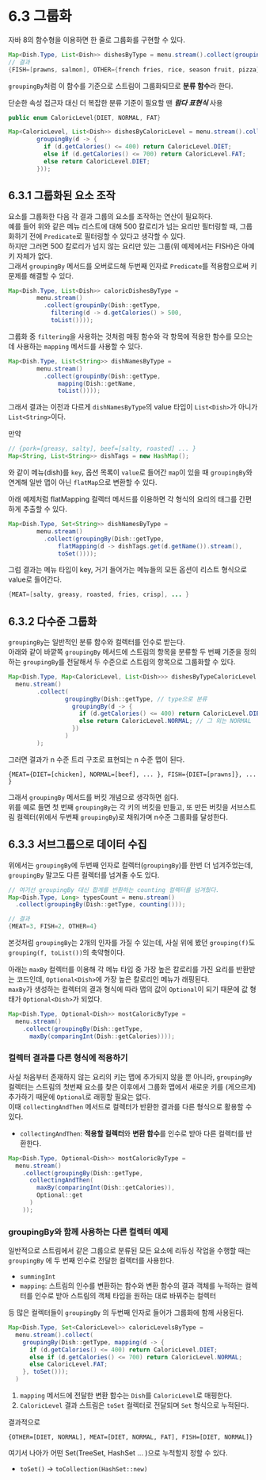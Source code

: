 # 6.3 그룹화

자바 8의 함수형을 이용하면 한 줄로 그룹화를 구현할 수 있다.
```java
Map<Dish.Type, List<Dish>> dishesByType = menu.stream().collect(groupingBy(Dish::getType));
// 결과
{FISH=[prawns, salmon], OTHER={french fries, rice, season fruit, pizza}, MEAT=[pork, beef, chicken]}
```

`groupingBy`처럼 이 함수를 기준으로 스트림이 그룹화되므로 **분류 함수**라 한다. 

단순한 속성 접근자 대신 더 복잡한 분류 기준이 필요할 땐 _**람다 표현식**_ 사용

```java
public enum CaloricLevel{DIET, NORMAL, FAT}

Map<CaloricLevel, List<Dish>> dishesByCaloricLevel = menu.stream().collect(
        groupingBy(d -> {
          if (d.getCalories() <= 400) return CaloricLevel.DIET;
          else if (d.getCalories() <= 700) return CaloricLevel.FAT;
          else return CaloricLevel.DIET;
        }));
```

## 6.3.1 그룹화된 요소 조작
요소를 그룹화한 다음 각 결과 그룹의 요소를 조작하는 연산이 필요하다.  
예를 들어 위와 같은 메뉴 리스트에 대해 500 칼로리가 넘는 요리만 필터링할 때, 그룹화하기 전에 `Predicate`로 필터링할 수 있다고 생각할 수 있다.  
하지만 그러면 500 칼로리가 넘지 않는 요리만 있는 그룹(위 예제에서는 FISH)은 아예 키 자체가 없다.  
그래서 `groupingBy` 메서드를 오버로드해 두번째 인자로 `Predicate`를 적용함으로써 키 문제를 해결할 수 있다.

```java
Map<Dish.Type, List<Dish>> caloricDishesByType =
        menu.stream()
          .collect(groupinBy(Dish::getType,
            filtering(d -> d.getCalories() > 500,
            toList())));
```

그룹화 중 `filtering`을 사용하는 것처럼 매핑 함수와 각 항목에 적용한 함수를 모으는데 사용하는 `mapping` 메서드를 사용할 수 있다.
```java
Map<Dish.Type, List<String>> dishNamesByType = 
        menu.stream()
          .collect(groupinBy(Dish::getType,
              mapping(Dish::getName,
              toList())));
```

그래서 결과는 이전과 다르게 `dishNamesByType`의 value 타입이 `List<Dish>`가 아니가 `List<String>`이다.  

만약
```java
// {pork=[greasy, salty], beef=[salty, roasted] ... }
Map<String, List<String>> dishTags = new HashMap();
```

와 같이 메뉴(dish)를 `key`, 옵션 목록이 `value`로 들어간 `map`이 있을 때 `groupingBy`와 연계해 일반 맵이 아닌 `flatMap`으로 변환할 수 있다.  

아래 예제처럼 flatMapping 컬렉터 메서드를 이용하면 각 형식의 요리의 태그를 간편하게 추출할 수 있다. 
```java
Map<Dish.Type, Set<String>> dishNamesByType =
        menu.stream()
          .collect(groupingBy(Dish::getType,
              flatMapping(d -> dishTags.get(d.getName()).stream(),
              toSet())));
```

그럼 결과는 메뉴 타입이 key, 거기 들어가는 메뉴들의 모든 옵션이 리스트 형식으로 value로 들어간다.
```java
{MEAT=[salty, greasy, roasted, fries, crisp], ... }
```

## 6.3.2 다수준 그룹화
`groupingBy`는 일반적인 분류 함수와 컬렉터를 인수로 받는다.  
아래와 같이 바깥쪽 `groupingBy` 메서드에 스트림의 항목을 분류할 두 번째 기준을 정의하는 `groupingBy`를 전달해서 두 수준으로 스트림의 항목으로 그룹화할 수 있다.  
```java
Map<Dish.Type, Map<CaloricLevel, List<Dish>>> dishesByTypeCaloricLevel =
  menu.stream()
        .collect(
                groupingBy(Dish::getType, // type으로 분류
                  groupingBy(d -> {
                    if (d.getCalories() <= 400) return CaloricLevel.DIET; // 칼로리가 400 이하면 DIET
                    else return CaloricLevel.NORMAL; // 그 외는 NORMAL 
                  })
                )
        );
```

그러면 결과가 n 수준 트리 구조로 표현되는 n 수준 맵이 된다.
```
{MEAT={DIET=[chicken], NORMAL=[beef], ... }, FISH={DIET=[prawns]}, ... }
```

그래서 `groupingBy` 메서드를 버킷 개념으로 생각하면 쉽다.  
위를 예로 들면 첫 번째 `groupingBy`는 각 키의 버킷을 만들고, 또 만든 버킷을 서브스트림 컬렉터(위에서 두번째 `groupingBy`)로 채워가며 n수준 그룹화를 달성한다.


## 6.3.3 서브그룹으로 데이터 수집
위에서는 `groupingBy`에 두번째 인자로 컬렉터(`groupingBy`)를 한번 더 넘겨주었는데, `groupingBy` 말고도 다른 컬렉터를 넘겨줄 수도 있다.

```java
// 여기선 groupingBy 대신 합계를 반환하는 counting 컬렉터를 넘겨줬다.
Map<Dish.Type, Long> typesCount = menu.stream()
  .collect(groupingBy(Dish::getType, counting()));

// 결과
{MEAT=3, FISH=2, OTHER=4}
```

본것처럼 `groupingBy`는 2개의 인자를 가질 수 있는데, 사실 위에 봤던 `grouping(f)`도 `grouping(f, toList())`의 축약형이다.

아래는 `maxBy` 컬렉터를 이용해 각 메뉴 타입 중 가장 높은 칼로리를 가진 요리를 반환받는 코드인데, `Optional<Dish>`에 가장 높은 칼로리인 메뉴가 래핑된다.  
`maxBy`가 생성하는 컬렉터의 결과 형식에 따라 맵의 값이 `Optional`이 되기 때문에 값 형태가 `Optional<Dish>`가 되었다.
```java
Map<Dish.Type, Optional<Dish>> mostCaloricByType =
  menu.stream()
    .collect(groupingBy(Dish::getType,
      maxBy(comparingInt(Dish::getCalories))));
```

### 컬렉터 결과를 다른 형식에 적용하기
사실 처음부터 존재하지 않는 요리의 키는 맵에 추가되지 않을 뿐 아니라, `groupingBy` 컬렉터는 스트림의 첫번째 요소를 찾은 이후에서 그룹화 맵에서 새로운 키를 (게으르게) 추가하기 때문에 `Optional`로 래핑할 필요는 없다.  
이때 `collectingAndThen` 메서드로 컬렉터가 반환한 결과를 다른 형식으로 활용할 수 있다.

- `collectingAndThen`: **적용할 컬렉터**와 **변환 함수**를 인수로 받아 다른 컬렉터를 반환한다.

```java
Map<Dish.Type, Optional<Dish>> mostCaloricByType =
  menu.stream()
    .collect(groupingBy(Dish::getType,
      collectingAndThen(
        maxBy(comparingInt(Dish::getCalories)),
        Optional::get
      )
    ));
```

### groupingBy와 함께 사용하는 다른 컬렉터 예제
일반적으로 스트림에서 같은 그룹으로 분류된 모든 요소에 리듀싱 작업을 수행할 때는 `groupingBy` 에 두 번째 인수로 전달한 컬렉터를 사용한다.

- `summingInt`
- `mapping`: 스트림의 인수를 변환하는 함수와 변환 함수의 결과 객체를 누적하는 컬렉터를 인수로 받아 스트림의 객체 타입을 원하는 대로 바꿔주는 컬렉터

등 많은 컬렉터들이 `groupingBy` 의 두번째 인자로 들어가 그룹화에 함께 사용된다.

```java
Map<Dish.Type, Set<CaloricLevel>> caloricLevelsByType =
  menu.stream().collect(
    groupingBy(Dish::getType, mapping(d -> {
      if (d.getCalories() <= 400) return CaloricLevel.DIET;
      else if (d.getCalories() <= 700) return CaloricLevel.NORMAL;
      else CaloricLevel.FAT;
    }, toSet()));
  )
```

1. `mapping` 메서드에 전달한 변환 함수는 `Dish`를 `CaloricLevel`로 매핑한다.
2. `CaloricLevel` 결과 스트림은 `toSet` 컬렉터로 전달되며 `Set` 형식으로 누적된다.

결과적으로
```
{OTHER=[DIET, NORMAL], MEAT=[DIET, NORMAL, FAT], FISH=[DIET, NORMAL]}
```

여기서 나아가 어떤 Set(TreeSet, HashSet ... )으로 누적할지 정할 수 있다.  
- `toSet()` -> `toCollection(HashSet::new)`
